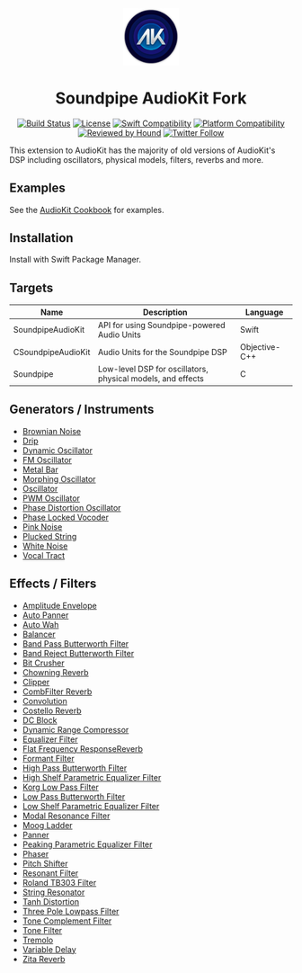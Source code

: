 <div align=center>
<img src="https://github.com/AudioKit/Cookbook/raw/main/Cookbook/Cookbook/Assets.xcassets/audiokit-icon.imageset/audiokit-icon.png" width="20%"/>

# Soundpipe AudioKit Fork

[![Build Status](https://github.com/AudioKit/SoundpipeAudioKit/workflows/CI/badge.svg)](https://github.com/AudioKit/SoundpipeAudioKit/actions?query=workflow%3ACI)
[![License](https://img.shields.io/github/license/AudioKit/SoundpipeAudioKit)](https://github.com/AudioKit/SoundpipeAudioKit/blob/main/LICENSE)
[![Swift Compatibility](https://img.shields.io/endpoint?url=https%3A%2F%2Fswiftpackageindex.com%2Fapi%2Fpackages%2FAudioKit%2FSoundpipeAudioKit%2Fbadge%3Ftype%3Dswift-versions&label=)](https://swiftpackageindex.com/AudioKit/SoundpipeAudioKit)
 [![Platform Compatibility](https://img.shields.io/endpoint?url=https%3A%2F%2Fswiftpackageindex.com%2Fapi%2Fpackages%2FAudioKit%2FSoundpipeAudioKit%2Fbadge%3Ftype%3Dplatforms&label=)](https://swiftpackageindex.com/AudioKit/SoundpipeAudioKit)
[![Reviewed by Hound](https://img.shields.io/badge/Reviewed_by-Hound-8E64B0.svg)](https://houndci.com)
[![Twitter Follow](https://img.shields.io/twitter/follow/AudioKitPro.svg?style=social)](https://twitter.com/AudioKitPro)

</div>

This extension to AudioKit has the majority of old versions of AudioKit's DSP including oscillators, physical models, filters, reverbs and more.

## Examples

See the [AudioKit Cookbook](https://github.com/AudioKit/Cookbook/) for examples.

## Installation

Install with Swift Package Manager.

## Targets

| Name               | Description                                                 | Language      |
|--------------------|-------------------------------------------------------------|---------------|
| SoundpipeAudioKit  | API for using Soundpipe-powered Audio Units                 | Swift         |
| CSoundpipeAudioKit | Audio Units for the Soundpipe DSP                           | Objective-C++ |
| Soundpipe          | Low-level DSP for oscillators, physical models, and effects | C             |

## Generators / Instruments

* [Brownian Noise](https://audiokit.io/SoundpipeAudioKit/documentation/soundpipeaudiokit/browniannoise)
* [Drip](https://audiokit.io/SoundpipeAudioKit/documentation/soundpipeaudiokit/drip)
* [Dynamic Oscillator](https://audiokit.io/SoundpipeAudioKit/documentation/soundpipeaudiokit/dynamicoscillator)
* [FM Oscillator](https://audiokit.io/SoundpipeAudioKit/documentation/soundpipeaudiokit/fmoscillator)
* [Metal Bar](https://audiokit.io/SoundpipeAudioKit/documentation/soundpipeaudiokit/metalbar)
* [Morphing Oscillator](https://audiokit.io/SoundpipeAudioKit/documentation/soundpipeaudiokit/morphingoscillator)
* [Oscillator](https://audiokit.io/SoundpipeAudioKit/documentation/soundpipeaudiokit/oscillator)
* [PWM Oscillator](https://audiokit.io/SoundpipeAudioKit/documentation/soundpipeaudiokit/pwmoscillator)
* [Phase Distortion Oscillator](https://audiokit.io/SoundpipeAudioKit/documentation/soundpipeaudiokit/phasedistortionoscillator)
* [Phase Locked Vocoder](https://audiokit.io/SoundpipeAudioKit/documentation/soundpipeaudiokit/phaselockedvocoder)
* [Pink Noise](https://audiokit.io/SoundpipeAudioKit/documentation/soundpipeaudiokit/pinknoise)
* [Plucked String](https://audiokit.io/SoundpipeAudioKit/documentation/soundpipeaudiokit/pluckedstring)
* [White Noise](https://audiokit.io/SoundpipeAudioKit/documentation/soundpipeaudiokit/whitenoise)
* [Vocal Tract](https://audiokit.io/SoundpipeAudioKit/documentation/soundpipeaudiokit/vocaltract)

## Effects / Filters

* [Amplitude Envelope](https://audiokit.io/SoundpipeAudioKit/documentation/soundpipeaudiokit/amplitudeenvelope)
* [Auto Panner](https://audiokit.io/SoundpipeAudioKit/documentation/soundpipeaudiokit/autopanner)
* [Auto Wah](https://audiokit.io/SoundpipeAudioKit/documentation/soundpipeaudiokit/autowah)
* [Balancer](https://audiokit.io/SoundpipeAudioKit/documentation/soundpipeaudiokit/balancer)
* [Band Pass Butterworth Filter](https://audiokit.io/SoundpipeAudioKit/documentation/soundpipeaudiokit/bandpassbutterworthfilter)
* [Band Reject Butterworth Filter](https://audiokit.io/SoundpipeAudioKit/documentation/soundpipeaudiokit/bandrejectbutterworthfilter)
* [Bit Crusher](https://audiokit.io/SoundpipeAudioKit/documentation/soundpipeaudiokit/bitcrusher)
* [Chowning Reverb](https://audiokit.io/SoundpipeAudioKit/documentation/soundpipeaudiokit/chowningreverb)
* [Clipper](https://audiokit.io/SoundpipeAudioKit/documentation/soundpipeaudiokit/clipper)
* [CombFilter Reverb](https://audiokit.io/SoundpipeAudioKit/documentation/soundpipeaudiokit/combfilterreverb)
* [Convolution](https://audiokit.io/SoundpipeAudioKit/documentation/soundpipeaudiokit/convolution)
* [Costello Reverb](https://audiokit.io/SoundpipeAudioKit/documentation/soundpipeaudiokit/costelloreverb)
* [DC Block](https://audiokit.io/SoundpipeAudioKit/documentation/soundpipeaudiokit/dcblock)
* [Dynamic Range Compressor](https://audiokit.io/SoundpipeAudioKit/documentation/soundpipeaudiokit/dynamicrangecompressor)
* [Equalizer Filter](https://audiokit.io/SoundpipeAudioKit/documentation/soundpipeaudiokit/equalizerfilter)
* [Flat Frequency ResponseReverb](https://audiokit.io/SoundpipeAudioKit/documentation/soundpipeaudiokit/flatfrequencyresponsereverb)
* [Formant Filter](https://audiokit.io/SoundpipeAudioKit/documentation/soundpipeaudiokit/formantfilter)
* [High Pass Butterworth Filter](https://audiokit.io/SoundpipeAudioKit/documentation/soundpipeaudiokit/highpassbutterworthfilter)
* [High Shelf Parametric Equalizer Filter](https://audiokit.io/SoundpipeAudioKit/documentation/soundpipeaudiokit/highshelfparametricequalizerfilter)
* [Korg Low Pass Filter](https://audiokit.io/SoundpipeAudioKit/documentation/soundpipeaudiokit/korglowpassfilter)
* [Low Pass Butterworth Filter](https://audiokit.io/SoundpipeAudioKit/documentation/soundpipeaudiokit/lowpassbutterworthfilter)
* [Low Shelf Parametric Equalizer Filter](https://audiokit.io/SoundpipeAudioKit/documentation/soundpipeaudiokit/lowshelfparametricequalizerfilter)
* [Modal Resonance Filter](https://audiokit.io/SoundpipeAudioKit/documentation/soundpipeaudiokit/modalresonancefilter)
* [Moog Ladder](https://audiokit.io/SoundpipeAudioKit/documentation/soundpipeaudiokit/moogladder)
* [Panner](https://audiokit.io/SoundpipeAudioKit/documentation/soundpipeaudiokit/panner)
* [Peaking Parametric Equalizer Filter](https://audiokit.io/SoundpipeAudioKit/documentation/soundpipeaudiokit/peakingparametricequalizerfilter)
* [Phaser](https://audiokit.io/SoundpipeAudioKit/documentation/soundpipeaudiokit/phaser)
* [Pitch Shifter](https://audiokit.io/SoundpipeAudioKit/documentation/soundpipeaudiokit/pitchshifter)
* [Resonant Filter](https://audiokit.io/SoundpipeAudioKit/documentation/soundpipeaudiokit/resonantfilter)
* [Roland TB303 Filter](https://audiokit.io/SoundpipeAudioKit/documentation/soundpipeaudiokit/rolandtb303filter)
* [String Resonator](https://audiokit.io/SoundpipeAudioKit/documentation/soundpipeaudiokit/stringresonator)
* [Tanh Distortion](https://audiokit.io/SoundpipeAudioKit/documentation/soundpipeaudiokit/tanhdistortion)
* [Three Pole Lowpass Filter](https://audiokit.io/SoundpipeAudioKit/documentation/soundpipeaudiokit/threepolelowpassfilter)
* [Tone Complement Filter](https://audiokit.io/SoundpipeAudioKit/documentation/soundpipeaudiokit/tonecomplementfilter)
* [Tone Filter](https://audiokit.io/SoundpipeAudioKit/documentation/soundpipeaudiokit/tonefilter)
* [Tremolo](https://audiokit.io/SoundpipeAudioKit/documentation/soundpipeaudiokit/tremolo)
* [Variable Delay](https://audiokit.io/SoundpipeAudioKit/documentation/soundpipeaudiokit/variabledelay)
* [Zita Reverb](https://audiokit.io/SoundpipeAudioKit/documentation/soundpipeaudiokit/zitareverb)
